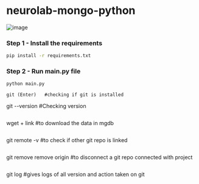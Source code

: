 # neurolab-mongo-python

![image](https://user-images.githubusercontent.com/57321948/196933065-4b16c235-f3b9-4391-9cfe-4affcec87c35.png)

### Step 1 - Install the requirements

```bash
pip install -r requirements.txt
```

### Step 2 - Run main.py file

```bash
python main.py
```
```
git (Enter)   #checking if git is installed
```
git --version #Checking version
```
```
wget + link #to download the data in mgdb
```
```
git remote -v #to check if other git repo is linked
```
```
git remove remove origin  #to disconnect a git repo connected with project
```
```
git log #gives logs of all version and action taken on git

